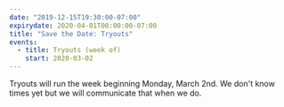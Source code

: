 ```yaml
---
date: "2019-12-15T19:30:00-07:00"
expirydate: 2020-04-01T00:00:00-07:00
title: "Save the Date: Tryouts"
events:
  - title: Tryouts (week of)
    start: 2020-03-02
---
```


Tryouts will run the week beginning Monday, March 2nd. We don't know times yet
but we will communicate that when we do.
